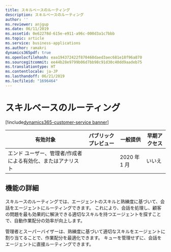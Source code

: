 ```yaml
---
title: スキルベースのルーティング
description: スキルベースのルーティング
author: ''
ms.reviewer: anjgup
ms.date: 06/11/2019
ms.assetid: 0e62278d-615e-e911-a96c-000d3a1c7bbb
ms.topic: article
ms.service: business-applications
ms.author: ramakri
dynamics365pdf: true
ms.openlocfilehash: eaa194372422f870460daed3aec681e18f96a870
ms.sourcegitcommit: ee44b28e9799b06d7bb98c91d30c40dd9aadeb75
ms.translationtype: HT
ms.contentlocale: ja-JP
ms.lasthandoff: 06/21/2019
ms.locfileid: "1696464"
---
```

# <a name="skill-based-routing"></a>スキルベースのルーティング
[!include[dynamics365-customer-service banner](../includes/dynamics365-customer-service.md)]

| 有効対象    |  パブリック プレビュー | 一般提供 | 早期アクセス |
| ---------- | ---------- |---------- |---------- |
|エンド ユーザー、管理者/作成者による有効化、またはアナリスト|| 2020 年 1 月|いいえ |






## <a name="feature-details"></a>機能の詳細
<!--feature detail start -->
スキルースのルーティングでは、エージェントのスキルと熟練度に基づいて、会話をエージェントにルーティングできます。 これにより、会話を処理し、顧客の問題を最も効果的に解決できる適切なスキルを持つエージェントを探すことで、自動作業配分の効率が向上します。  

管理者とスーパーバイザーは、熟練度に基づいて適切なスキルをエージェントに割り当てることで、作業配分を最適化できます。 キューを管理せずに、会話をエージェントに直接ルーティングできます。
<!--feature detail end -->










